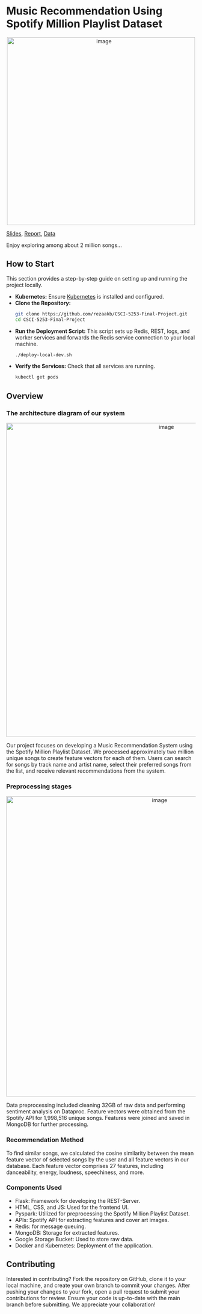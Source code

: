 # Music Recommendation Using Spotify Million Playlist Dataset

<p align="center">
<img width="500" alt="image" src="http://drive.google.com/uc?export=view&id=1Y0PMu0Atrc00DwJb8HaKa4nXZ6wOS_2J">
</p>

[Slides](https://docs.google.com/presentation/d/1ecWfFkn9KhqBlpo_bE-1zvL_RSZFfAWjZK_HFz3N0BU/edit?usp=sharing), [Report](https://docs.google.com/document/d/1o7_80qezwflZwY2l8-gyAfHA2kHTRYfPu1GkQgcSPeo/edit?usp=sharing), [Data](https://drive.google.com/file/d/16fBaWsrZyvngWRDe3iBYiApxAHsEAbOo/view?usp=sharing)

Enjoy exploring among about 2 million songs...

## How to Start

This section provides a step-by-step guide on setting up and running the project locally.

- **Kubernetes:** Ensure [Kubernetes](https://kubernetes.io/) is installed and configured.
- **Clone the Repository:** 
  ```sh
  git clone https://github.com/rezaakb/CSCI-5253-Final-Project.git
  cd CSCI-5253-Final-Project
  ```
- **Run the Deployment Script:** This script sets up Redis, REST, logs, and worker services and forwards the Redis service connection to your local machine.
  ```sh
  ./deploy-local-dev.sh
  ```
- **Verify the Services:** Check that all services are running.
  ```sh
  kubectl get pods
  ```

## Overview
### The architecture diagram of our system

<p align="center">
<img width="836" alt="image" src="https://user-images.githubusercontent.com/23244168/232262185-f297f8d0-004b-44f3-b73d-440c95619634.png">
</p>


Our project focuses on developing a Music Recommendation System using the Spotify Million Playlist Dataset. We processed approximately two million unique songs to create feature vectors for each of them. Users can search for songs by track name and artist name, select their preferred songs from the list, and receive relevant recommendations from the system.

### Preprocessing stages

<p align="center">
<img width="800" alt="image" src="https://user-images.githubusercontent.com/23244168/232262227-11a4b50b-039d-48f7-a3e8-5e3deea7c710.png">
</p>

Data preprocessing included cleaning 32GB of raw data and performing sentiment analysis on Dataproc. Feature vectors were obtained from the Spotify API for 1,998,516 unique songs. Features were joined and saved in MongoDB for further processing.

### Recommendation Method

To find similar songs, we calculated the cosine similarity between the mean feature vector of selected songs by the user and all feature vectors in our database. Each feature vector comprises 27 features, including danceability, energy, loudness, speechiness, and more. 

### Components Used

- Flask: Framework for developing the REST-Server.
- HTML, CSS, and JS: Used for the frontend UI.
- Pyspark: Utilized for preprocessing the Spotify Million Playlist Dataset.
- APIs: Spotify API for extracting features and cover art images.
- Redis: for message queuing.
- MongoDB: Storage for extracted features.
- Google Storage Bucket: Used to store raw data.
- Docker and Kubernetes: Deployment of the application.

## Contributing

Interested in contributing? Fork the repository on GitHub, clone it to your local machine, and create your own branch to commit your changes. After pushing your changes to your fork, open a pull request to submit your contributions for review. Ensure your code is up-to-date with the main branch before submitting. We appreciate your collaboration!
